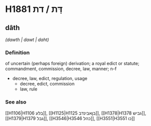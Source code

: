 # H1881 דָּת / דת

## dâth

_(dawth | dawt | daht)_

### Definition

of uncertain (perhaps foreign) derivation; a royal edict or statute; commandment, commission, decree, law, manner; n-f

- decree, law, edict, regulation, usage
  - decree, edict, commission
  - law, rule

### See also

[[H1106|H1106 בלע]], [[H1125|H1125 בןאבינדב]], [[H1378|H1378 גביש]], [[H1379|H1379 גבל]], [[H3546|H3546 כהל]], [[H3551|H3551 כו]]
